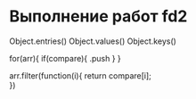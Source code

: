 <h1>Выполнение работ fd2</h1>

Object.entries()
Object.values()
Object.keys()












for(arr){
    if(compare){
        .push
    }
}

arr.filter(function(i){
  return compare[i];  
})